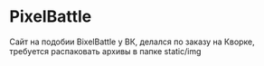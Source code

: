 # PixelBattle
Сайт на подобии BixelBattle у ВК, делался по заказу на Кворке, требуется распаковать архивы в папке static/img
